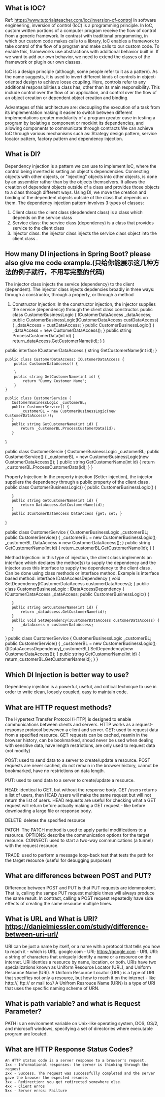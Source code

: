 

## What is IOC?

   Ref: <https://www.tutorialsteacher.com/ioc/inversion-of-control>
   In software engineering, inversion of control (IoC) is a programming principle. In IoC, custom written portions of a computer program receive the flow of control from a generic framework. In contrast with traditional programming, in which our custom code makes calls to a library, IoC enables a framework to take control of the flow of a program and make calls to our custom code. To enable this, frameworks use abstractions with additional behavior built in. If we want to add our own behavior, we need to extend the classes of the framework or plugin our own classes.

   IoC is a design principle (although, some people refer to it as a pattern). As the name suggests, it is used to invert different kinds of controls in object-oriented design to achieve loose coupling. Here, controls refer to any additional responsibilities a class has, other than its main responsibility. This include control over the flow of an application, and control over the flow of an object creation or dependent object creation and binding.

   Advantages of this architecture are:
   decoupling the execution of a task from its implementation
   making it easier to switch between different implementations
   greater modularity of a program
   greater ease in testing a program by isolating a component or mockint its dependencies, and allowing components to communicate through contracts
   We can achieve IoC through various mechanisms such as: Strategy design pattern, service locator pattern, factory pattern and dependency injection.

## What is DI?

   Dependency injection is a pattern we can use to implement IoC, where the control being inverted is setting an object's dependencies.
   Connecting objects with other objects, or "injecting" objects into other objects, is done by an assembler rather than by the objects themselvers. It allows the creation of dependent objects outside of a class and provides those objects to a class through different ways. Using DI, we move the creation and binding of the dependent objects outside of the class that depends on them.
   The dependency injection pattern involves 3 types of classes:

   1. Client class: the client class (depdendent class) is a class which depends on the service class
   2. Service class: the service class (dependency) is a class that provides service to the client class
   3. Injector class: the injector class injects the service class object into the client class .

## How many DI injections in Spring Boot? please also give me code example.(只给你能展示这几种方法的例子就行，不用写完整的代码)

   The injector class injects the service (dependency) to the client (dependent). The injector class injects depdencies broadly in three ways: through a constructor, through a property, or through a method

   1. Constructor Injection: In the constructor injection, the injector supplies the service (dependency) through the client class constructor.
   public class CustomerBusinessLogic {
       ICustomerDataAccess _dataAccess;
       public CustomerBusinessLogic(ICustomerDataAccess custDataAccess) {
           _dataAccess = custDataAccess;
       }
       public CustomerBusinessLogic() {
           _dataAccess = new CustomerDataAccess();
       }
       public string ProcessCustomerData(int id) {
return_dataAccess.GetCustomerName(id);
       }
   }

   public interface ICustomerDataAccess {
       string GetCustomerName(int id);
   }

    public class CustomerDataAccess: ICustomerDataAccess {
        public CustomerDataAccess() {

        }
        public string GetCustomerName(int id) {
            return "Dummy Customer Name";
        }
    }

    public class CustomerService {
       CustomerBusinessLogic _customerBL;
       public CustomerService() {
           _customerBL = new CustomerBusinessLogic(new CustomerDataAccess());
       }
       public string GetCustomerName(int id) {
           return _customerBL.ProcessCustomerData(id);
       }
   }

   public class CustomerSercie {
       CustomerBusinessLogic _customerBL;
       public CustomerService() {
           _customerBL = new CustomerBusinessLogic(new CustomerDataAccess());
       }
       public string GetCustomerName(int id) {
           return _customerBL.ProcessCustomerData(id);
       }
   }

   Property Injection: In the property injection (Setter injection), the injector suppliers the dependency through a public property of the client class .
   public class CustomerBusinessLogic() {
       public CustomerBusinessLogic() {

       }
       public string GetCustomerName(int id) {
           return DataAccess.GetCustomerName(id);
       }
       public ICustomerDataAccess DataAccess {get; set; }
   }

   public class CustomerService {
       CustomerBusinessLogic _customerBL;
       public CustomerService() {
           _customerBL = new CustomerBusinessLogic();
           _customerBL.DataAccess = new CustomerDataAccess();
       }
       public string GetCustomerName(int id) {
return_customerBL.GetCustomerName(id);
       }
   }

   Method Injection: in this type of injection, the client class implements an interface which declares the method(s) tu supply the dependency and the injector uses this interface to supply the dependency to the client class .
   Can be done using class methods or interface method. Example is interface based method:
   interface IDataAccessDependency {
       void SetDependency(ICustomerDataAccess customerDataAccess);
   }
   public class CustomerBusinessLogic : IDataAccessDependency {
       ICustomerDataAccess _dataAccess;
       public CustomerBusinessLogic() {

       }
       public string GetCustomerName(int id) {
           return _dataAccess.GetCustomerName(id);
       }
       public void SetDependency(ICustomerDataAccess customerDataAccess) {
           _dataAccess = customerDataAccess;
       }
   }
   public class CustomerService {
       CustomerBusinessLogic _customerBL;
       public CustomerService() {
           _customerBL = new CustomerBusinessLogic();
           ((IDataAccessDependency)_customerBL).SetDependency(new CustomerDataAccess());
       }
       publc string GetCustomerName(int id) {
return_customerBL.GetCustomerName(id);
       }
   }

## Which DI Injection is better way to use?

   Dependency injection is a powerful, useful, and critical technique to use in order to write clean, loosely coupled, easy to maintain code.

## What are HTTP request methods?

   The Hypertext Transfer Protocol (HTTP) is designed to enable communications between clients and servers.
   HTTP works as a request-response protocol betwewen a client and server.
   GET: used to request data from a specified resource. GET requests can be cached, reamin in the browser history, can be bookmarked, shoud never be used when dealing with sensitive data, have length restrictions, are only used to request data (not modify)

   POST: used to send data to a server to create/update a resource. POST requests are never cached, do not remain in the browser history, cannot be bookmarked, have no restrictions on data length.

   PUT: used to send data to a server to create/update a resource.

   HEAD: identical to GET, but without the response body. GET /users returns a list of users, then  HEAD /users will make the same request but will not return the list of users. HEAD requests are useful for checking what a GET request will return before actually making a GET request - like before downloading a large file or response body.

   DELETE: deletes the specified resource

   PATCH: The PATCH method is used to apply partial modifications to a resource.
   OPTIONS: describe the communication options for the target resource.
   CONNECT: used to start a two-way communications (a tunnel) with the request resource.

   TRACE: used to perform a message loop-back test that tests the path for the target resource (useful for debugging purposes)

## What are differences between POST and PUT?

   Difference between POST and PUT is that PUT requests are idemmpotent. That is, calling the sampe PUT request multiple times will always produce the same result. In contract, calling a POST request repeatedly have side effects of creating the same resource multiple times.

## What is URL and What is URI? <https://danielmiessler.com/study/difference-between-uri-url/>

   URI can be just a name by itself, or a name with a protocol that tells you how to reach it - which is URL. google.com - URI; <https://google.com> - URL
   URI: a string of characters that uniquely identify a name or a resource on the internet. URI identies a resource by name, location, or both. URIs have two specializations known as Uniform Resource Locator (URL), and Uniform Resource Name (URI).
   A Uniform Resource Locator (URL) is a type of URI that specifies not only a resource, but how to reach it on the internet - like http://, ftp:// or mail to://
    A Unifrom Resrouce Name (URN) is a type of URI that uses the specific naming scheme of URN.

## What is path variable? and what is Request Parameter?

   PATH is an environment variable on Unix-like operating system, DOS, OS/2, and microsoft windows, specifying a set of directories where executable program are located.

## What are HTTP Response Status Codes?

    An HTTP status code is a server response to a browser's request. 
    1xx - Informational responses: the server is thinking through the request 
    2xx - Success. The request was successfully completed and the server gave the browser the expected resonse. 
    3xx - Redirection: you get redirected somewhere else. 
    4xx - Client erros 
    5xx - Server erros: Failture 
